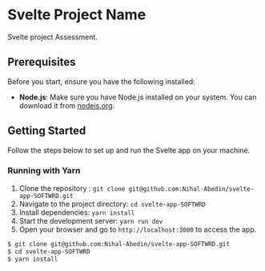 # Svelte Project Name

Svelte project Assessment.

## Prerequisites

Before you start, ensure you have the following installed:

- **Node.js**: Make sure you have Node.js installed on your system. You can download it from [nodejs.org](https://nodejs.org/).

## Getting Started

Follow the steps below to set up and run the Svelte app on your machine.

### Running with Yarn

1. Clone the repository : `git clone git@github.com:Nihal-Abedin/svelte-app-SOFTWRD.git`
2. Navigate to the project directory: `cd svelte-app-SOFTWRD`
3. Install dependencies: `yarn install`
4. Start the development server: `yarn run dev`
5. Open your browser and go to `http://localhost:3000` to access the app.

```bash
$ git clone git@github.com:Nihal-Abedin/svelte-app-SOFTWRD.git
$ cd svelte-app-SOFTWRD
$ yarn install
```
